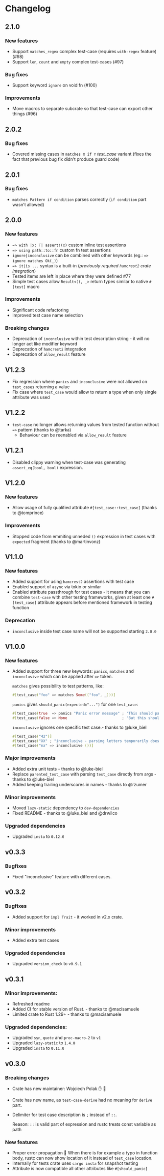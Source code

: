 # Changelog

## 2.1.0
### New features
* Support `matches_regex` complex test-case (requires `with-regex` feature) (#98)
* Support `len`, `count` and `empty` complex test-cases (#97)

### Bug fixes
* Support keyword `ignore` on void fn (#100)

### Improvements
* Move macros to separate subcrate so that test-case can export other things (#96)

## 2.0.2
### Bug fixes
* Covered missing cases in `matches X if Y` *test_case* variant (fixes the fact that previous bug fix didn't produce guard code)


## 2.0.1
### Bug fixes
* `matches Pattern if condition` parses correctly (`if condition` part wasn't allowed)

## 2.0.0
### New features
* `=> with |x: T| assert!(x)` custom inline test assertions
* `=> using path::to::fn` custom fn test assertions
* `ignore|inconclusive` can be combined with other keywords (eg.: `=> ignore matches Ok(_)`)
* `=> it|is ...` syntax is a built-in (_previously required `hamcrest2` crate integration_)
* Tested items are left in place where they were defined #77
* Simple test cases allow `Result<(), _>` return types similar to native `#[test]` macro

### Improvements
* Significant code refactoring
* Improved test case name selection

### Breaking changes
* Deprecation of `inconclusive` within test description string - it will no longer act like modifier keyword
* Deprecation of `hamcrest2` integration 
* Deprecation of `allow_result` feature

## V1.2.3
* Fix regression where `panics` and `inconclusive` were not allowed on `test_cases` returning a value
* Fix case where `test_case` would allow to return a type when only single attribute was used

## V1.2.2
* `test-case` no longer allows returning values from tested function without `=>` pattern (thanks to @tarka)
    * Behaviour can be reenabled via `allow_result` feature 

## V1.2.1
* Disabled clippy warning when test-case was generating `assert_eq(bool, bool)` expression.

## V1.2.0
### New features
* Allow usage of fully qualified attribute `#[test_case::test_case]` (thanks to @tomprince)

### Improvements
* Stopped code from emmiting unneded `()` expression in test cases with `expected` fragment (thanks to @martinvonz)

## V1.1.0
### New features
* Added support for using `hamcrest2` assertions with test case
* Enabled support of `async` via tokio or similar
* Enabled attribute passthrough for test cases - it means that you can combine `test-case` with other testing frameworks,
  given at least one `#[test_case]` attribute appears before mentioned framework in testing function
  
### Deprecation
* `inconclusive` inside test case name will not be supported starting `2.0.0`

## V1.0.0
### New features
* Added support for three new keywords: `panics`, `matches` and `inconclusive` which can be applied after `=>` token.

  `matches` gives possibility to test patterns, like:
  ```rust
  #[test_case("foo" => matches Some(("foo", _)))]
  ```

  `panics` gives `should_panic(expected="...")` for one `test_case`:
  ```rust
  #[test_case(true  => panics "Panic error message" ; "This should panic")]
  #[test_case(false => None                         ; "But this should return None")]
  ```

  `inconclusive` ignores one specific test case.- thanks to @luke_biel
  ```rust
  #[test_case("42")]
  #[test_case("XX" ; "inconclusive - parsing letters temporarily doesn't work, but it's ok")]
  #[test_case("na" => inconclusive ())]
  ```

### Major improvements
* Added extra unit tests - thanks to @luke-biel
* Replace `parented_test_case` with parsing `test_case` directly from args - thanks to @luke-biel
* Added keeping trailing underscores in names - thanks to @rzumer
### Minor improvements
* Moved `lazy-static` dependency to `dev-dependencies`
* Fixed README - thanks to @luke_biel and @drwilco
### Upgraded dependencies
* Upgraded `insta` to `0.12.0`

## v0.3.3
### Bugfixes
* Fixed "inconclusive" feature with different cases.

## v0.3.2
### Bugfixes
* Added support for `impl Trait` - it worked in v2.x crate.
### Minor improvements
* Added extra test cases
### Upgraded dependencies
* Upgraded `version_check` to `v0.9.1`

## v0.3.1
### Minor improvements:
* Refreshed readme
* Added CI for stable version of Rust. - thanks to @macisamuele
* Limited crate to Rust 1.29+ - thanks to @macisamuele
### Upgraded dependencies:
* Upgraded `syn`, `quote` and `proc-macro-2` to `v1`
* Upgraded `lazy-static` to `1.4.0`
* Upgraded `insta` to `0.11.0`

## v0.3.0
### Breaking changes
* Crate has new maintainer: Wojciech Polak :hand: :tada:
* Crate has new name, as `test-case-derive` had no meaning for `derive` part.
* Delimiter for test case description is `;` instead of `::`.

  Reason: `::` is valid part of expression and rustc treats const variable as path
### New features
* Proper error propagation :tada:
  When there is for example a typo in function body, rustc can now show location
  of it instead of `test_case` location.
* Internally for tests crate uses `cargo insta` for snapshot testing
* Attribute is now compatible all other attributes like `#[should_panic]` 
